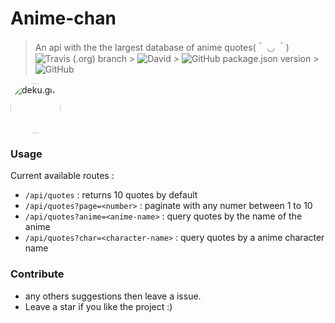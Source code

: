 # Anime-chan

> An api with the the largest database of anime quotes(＾ ◡ ＾)
> ![Travis (.org) branch](https://img.shields.io/travis/RocktimSaikia/anime-chan/develop?style=for-the-badge) > ![David](https://img.shields.io/david/rocktimsaikia/anime-chan?style=for-the-badge) > ![GitHub package.json version](https://img.shields.io/github/package-json/v/RocktimSaikia/anime-chan?style=for-the-badge) > ![GitHub](https://img.shields.io/github/license/rocktimsaikia/anime-chan?style=for-the-badge)

<img src="https://s4.gifyu.com/images/deku.gif" alt="deku.gif" style="border-radius: 50%; width: 80px" />

### Usage

Current available routes :

- `/api/quotes` : returns 10 quotes by default
- `/api/quotes?page=<number>` : paginate with any numer between 1 to 10
- `/api/quotes?anime=<anime-name>` : query quotes by the name of the anime
- `/api/quotes?char=<character-name>` : query quotes by a anime character name

### Contribute

- any others suggestions then leave a issue.
- Leave a star if you like the project :)

